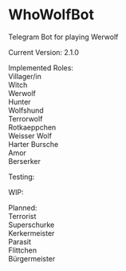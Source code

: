 # WhoWolfBot
Telegram Bot for playing Werwolf

Current Version: 2.1.0

Implemented Roles:\
Villager/in\
Witch\
Werwolf\
Hunter\
Wolfshund\
Terrorwolf\
Rotkaeppchen\
Weisser Wolf\
Harter Bursche\
Amor\
Berserker

Testing:

WIP:

Planned:\
Terrorist\
Superschurke\
Kerkermeister\
Parasit\
Flittchen\
Bürgermeister